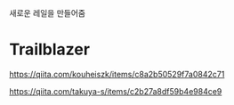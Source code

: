 새로운 레일을 만들어줌

# Trailblazer


https://qiita.com/kouheiszk/items/c8a2b50529f7a0842c71

https://qiita.com/takuya-s/items/c2b27a8df59b4e984ce9